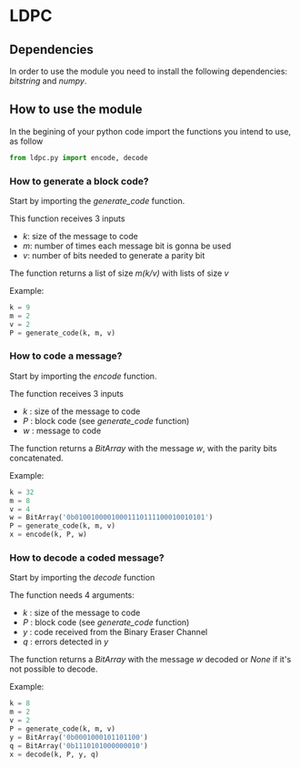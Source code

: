# LDPC

## Dependencies
In order to use the module you need to install the following dependencies: *bitstring* and *numpy*.

## How to use the module

In the begining of your python code import the functions you intend to use, as follow
```py
from ldpc.py import encode, decode
```

### How to generate a block code?
Start by importing the *generate_code* function.

This function receives 3 inputs
- *k*: size of the message to code
- *m*: number of times each message bit is gonna be used
- *v*: number of bits needed to generate a parity bit

The function returns a list of size *m(k/v)* with lists of size *v*

Example:
```py
k = 9
m = 2
v = 2
P = generate_code(k, m, v)
```

### How to code a message?
Start by importing the *encode* function.

The function receives 3 inputs
- *k* : size of the message to code
- *P* : block code (see *generate_code* function)
- *w* : message to code

The function returns a *BitArray* with the message *w*, with the parity bits concatenated.

Example:
```py
k = 32
m = 8
v = 4
w = BitArray('0b01001000010001110111100010010101')
P = generate_code(k, m, v)
x = encode(k, P, w)
```

### How to decode a coded message?
Start by importing the *decode* function

The function needs 4 arguments:
- *k* : size of the message to code
- *P* : block code (see *generate_code* function)
- *y* : code received from the Binary Eraser Channel
- *q* : errors detected in *y*

The function returns a *BitArray* with the message *w* decoded or *None* if it's not possible to decode.

Example:
```py
k = 8
m = 2
v = 2
P = generate_code(k, m, v)
y = BitArray('0b0001000101101100')
q = BitArray('0b1110101000000010')
x = decode(k, P, y, q)
```
